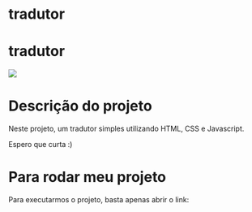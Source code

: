 # tradutor

# tradutor

<p align="left">
  <a align="center" href="https://github.com/DenverCoder1/readme-typing-svg"><img src="https://readme-typing-svg.herokuapp.com?&font=IBM+Plex+Sans&color=80b112&size=25&lines=Bem+-+vindo+ao+tradutor" /></a>
</p>


# Descrição do projeto

Neste projeto,  um tradutor simples utilizando HTML, CSS e Javascript.

Espero que curta :)



# Para rodar meu projeto

Para executarmos o projeto, basta apenas abrir o link:
